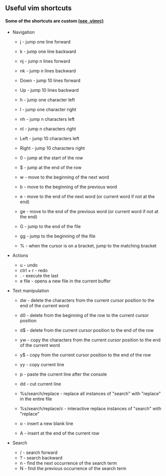 ## Useful vim shortcuts
#### Some of the shortcuts are custom [(see .vimrc)](../resources/linux/5/.vimrc) 

- Navigation
    - j  - jump one line forward
    - k  - jump one line backward
    - nj - jump n lines forward
    - nk - jump n lines backward
    - Down - jump 10 lines forward
    - Up - jump 10 lines backward

    - h - jump one character left
    - l - jump one character right
    - nh - jump n characters left
    - nl - jump n characters right
    - Left - jump 10 characters left
    - Right - jump 10 characters right
    
    - 0 - jump at the start of the row
    - $ - jump at the end of the row

    - w - move to the beginning of the next word
    - b - move to the beginning of the previous word

    - e - move to the end of the next word (or current word if not at the end)
    - ge - move to the end of the previous word (or current word if not at the end)

    - G - jump to the end of the file
    - gg - jump to the beginning of the file

    - %  - when the cursor is on a bracket, jump to the matching bracket


- Actions
    - u        - undo
    - ctrl + r - redo
    - .        - execute the last
    - e file   - opens a new file in the current buffer


- Text manipulation 
    - dw - delete the characters from the current cursor position to the end of the current word
    - d0 - delete from the beginning of the row to the current cursor position
    - d$ - delete from the current cursor position to the end of the row 

    - yw - copy the characters from the current cursor position to the end of the current word
    - y$ - copy from the current cursor position to the end of the row 

    - yy - copy current line
    - p  - paste the current line after the console
    - dd - cut current line

    - %s/search/replace - replace all instances of "search" with "replace" in the entire file
    - %s/search/replace/c - interactive replace instances of "search" with "replace" 

    - o - insert a new blank line
    - A - insert at the end of the current row


- Search
    - / - search forward
    - ? - search backward
    - n - find the next occurrence of the search term
    - N - find the previous occurrence of the search term
